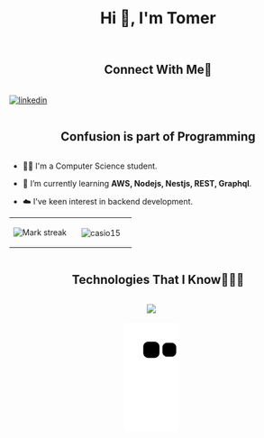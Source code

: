 <!--h1 without bottom border-->
<div id="user-content-toc">
  <ul align="center">
    <summary><h1 style="display: inline-block">Hi 👋, I'm Tomer</h1></summary>
  </ul>
</div>

<!-- Connect with me -->
<!--h2 without bottom border-->
<div id="user-content-toc">
  <ul align="center">
    <summary><h2 style="display: inline-block">Connect With Me🤝</h2></summary>
  </ul>
</div>

<!--icons and links-->
<p>
<a href="https://www.linkedin.com/in/tomer-abokarat-8958b6205/" target="blank"><img align="center" src="https://user-images.githubusercontent.com/88904952/234979284-68c11d7f-1acc-4f0c-ac78-044e1037d7b0.png" alt="linkedin" height="50" width="50" /></a>
</p>

<!--h2 without bottom border-->
<div id="user-content-toc">
  <ul align="center">
    <summary><h2 style="display: inline-block">Confusion is part of Programming</h2></summary>
  </ul>
</div>


<!--Intro start-->
- 👨‍🎓 I'm a Computer Science student. 
 
- 🔭 I’m currently learning **AWS, Nodejs, Nestjs, REST, Graphql**.

- ☁️ I've keen interest in backend development.

<!--Intro end-->


<!--- stats & Trophy (start) -->
<p align="center">
  <!--- stats (start) -->
<table align="center">
<tr border="none">
<td width="50%" align="center">
<img  title="🔥 Get streak stats for your profile at git.io/streak-stats" alt="Mark streak" src="https://github-readme-streak-stats.herokuapp.com/?user=casio15&theme=dark&hide_border=false" /> 
</td>
<td width="50%" align="center">

  <p><img align="center" src="https://github-readme-stats.vercel.app/api/top-langs?username=casio15&show_icons=true&locale=en&layout=compact&bg_color=151515&title_color=ffffff&text_color=ffffff" alt="casio15" /></p>
  </td>
</tr>
</table>
<!--- stats (end) -->
</p>        
<!--- stats (end) -->


<!--h1 without bottom border-->
<div id="user-content-toc">
  <ul align="center">
    <summary><h2 style="display: inline-block">Technologies That I Know👨🏻‍💻</h2></summary>
  </ul>
</div>
<!--tech stack icons-->
<p align="center">
  <a href="https://skillicons.dev">
    <img src="https://skillicons.dev/icons?i=git,aws,c,cpp,express,nestjs,github,ts,linux,nodejs,postman,py,vscode,graphql,docker&perline=14" />
  </a>
</p>

<!--- snake -->
<div align="center">
  <img  src="https://github.com/casio15/casio15/blob/output/github-contribution-grid-snake.svg"
       alt="snake" /></a>
</div>
